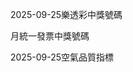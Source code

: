 
2025-09-25樂透彩中獎號碼

                                
月統一發票中獎號碼
                             
2025-09-25空氣品質指標
                              